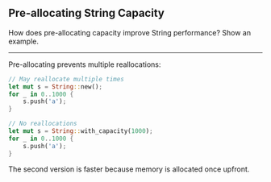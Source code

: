 ## Pre-allocating String Capacity

How does pre-allocating capacity improve String performance? Show an example.

---

Pre-allocating prevents multiple reallocations:
```rust
// May reallocate multiple times
let mut s = String::new();
for _ in 0..1000 {
    s.push('a');
}

// No reallocations
let mut s = String::with_capacity(1000);
for _ in 0..1000 {
    s.push('a');
}
```
The second version is faster because memory is allocated once upfront.

